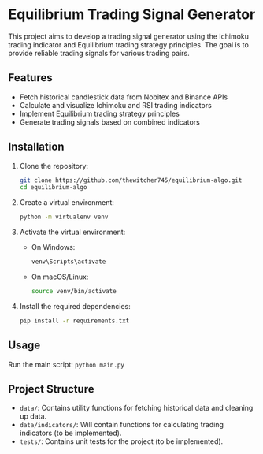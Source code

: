 # Equilibrium Trading Signal Generator

This project aims to develop a trading signal generator using the Ichimoku trading indicator and Equilibrium trading strategy principles. The goal is to provide reliable trading signals for various trading pairs.

## Features

- Fetch historical candlestick data from Nobitex and Binance APIs
- Calculate and visualize Ichimoku and RSI trading indicators
- Implement Equilibrium trading strategy principles
- Generate trading signals based on combined indicators

## Installation

1. Clone the repository:
    ```sh
    git clone https://github.com/thewitcher745/equilibrium-algo.git
    cd equilibrium-algo
    ```

2. Create a virtual environment:
    ```sh
    python -m virtualenv venv
    ```

3. Activate the virtual environment:
    - On Windows:
        ```sh
        venv\Scripts\activate
        ```
    - On macOS/Linux:
        ```sh
        source venv/bin/activate
        ```

4. Install the required dependencies:
    ```sh
    pip install -r requirements.txt
    ```

## Usage

Run the main script:
    ```
    python main.py
    ```


## Project Structure

- `data/`: Contains utility functions for fetching historical data and cleaning up data.
- `data/indicators/`: Will contain functions for calculating trading indicators (to be implemented).
- `tests/`: Contains unit tests for the project (to be implemented).
